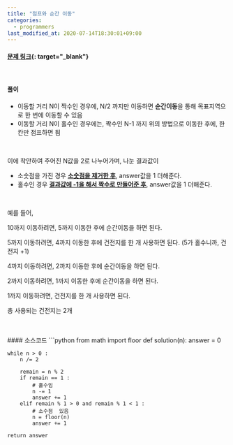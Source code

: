 ```yaml
---
title: "점프와 순간 이동"
categories: 
  - programmers
last_modified_at: 2020-07-14T18:30:01+09:00
---
```


#### [문제 링크](https://programmers.co.kr/learn/courses/30/lessons/12980){: target="_blank"}
<br/>

#### 풀이
- 이동할 거리 N이 짝수인 경우에, N/2 까지만 이동하면 **순간이동**을 통해 목표지역으로 한 번에 이동할 수 있음
- 이동할 거리 N이 홀수인 경우에는, 짝수인 N-1 까지 위의 방법으로 이동한 후에, 한 칸만 점프하면 됨
<br/>
   
이에 착안하여 주어진 N값을 2로 나누어가며, 나눈 결과값이
- 소숫점을 가진 경우 <u>**소숫점을 제거한 후**</u>, answer값을 1 더해준다.
- 홀수인 경우 <u>**결과값에 -1을 해서 짝수로 만들어준 후**</u>, answer값을 1 더해준다.
<br/>

예를 들어,

10까지 이동하려면, 5까지 이동한 후에 순간이동을 하면 된다.

5까지 이동하려면, 4까지 이동한 후에 건전지를 한 개 사용하면 된다.
(5가 홀수니까, 건전지 +1)

4까지 이동하려면, 2까지 이동한 후에 순간이동을 하면 된다.

2까지 이동하려면, 1까지 이동한 후에 순간이동을 하면 된다.

1까지 이동하려면, 건전지를 한 개 사용하면 된다.

총 사용되는 건전지는 2개

<br/>
<br/>
#### 소스코드
```python
from math import floor 
def solution(n):
    answer = 0
    
    while n > 0 :
        n /= 2
        
        remain = n % 2
        if remain == 1 :
            # 홀수임
            n -= 1
            answer += 1
        elif remain % 1 > 0 and remain % 1 < 1 :
            # 소수점  있음
            n = floor(n)
            answer += 1
    
    return answer
```